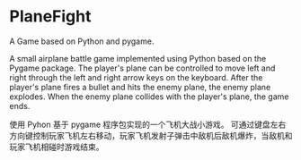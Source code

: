 # PlaneFight
A Game based on Python and pygame.

A small airplane battle game implemented using Python based on the Pygame package.
The player's plane can be controlled to move left and right through the left and right arrow keys on the keyboard.
After the player's plane fires a bullet and hits the enemy plane, the enemy plane explodes. 
When the enemy plane collides with the player's plane, the game ends.


使用 Pyhon  基于 pygame  程序包实现的一个飞机大战小游戏。
可通过键盘左右方向键控制玩家飞机左右移动，玩家飞机发射子弹击中敌机后敌机爆炸，当敌机和玩家飞机相碰时游戏结束。
